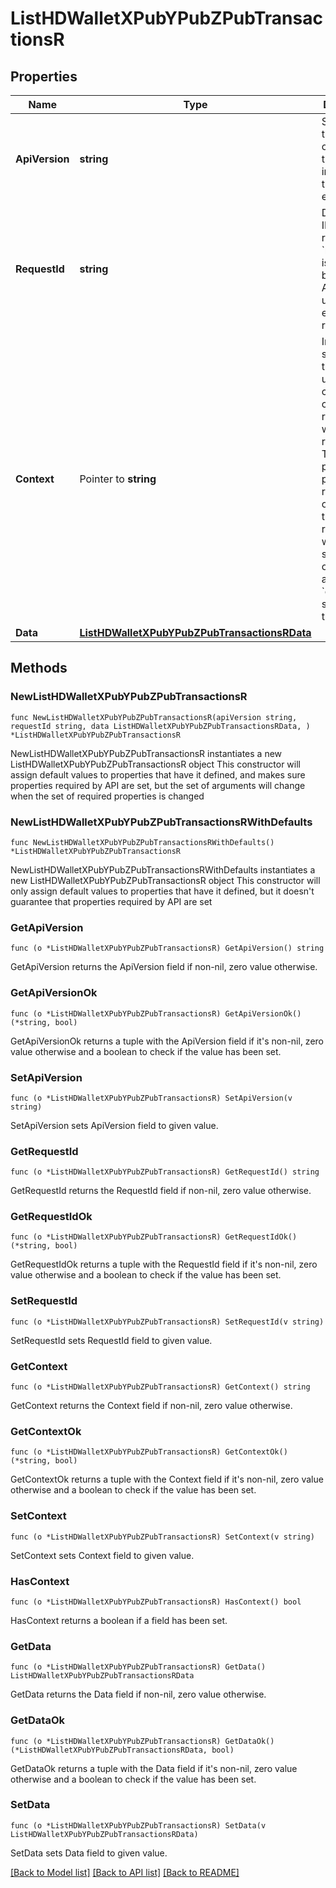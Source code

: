 # ListHDWalletXPubYPubZPubTransactionsR

## Properties

Name | Type | Description | Notes
------------ | ------------- | ------------- | -------------
**ApiVersion** | **string** | Specifies the version of the API that incorporates this endpoint. | 
**RequestId** | **string** | Defines the ID of the request. The &#x60;requestId&#x60; is generated by Crypto APIs and it&#39;s unique for every request. | 
**Context** | Pointer to **string** | In batch situations the user can use the context to correlate responses with requests. This property is present regardless of whether the response was successful or returned as an error. &#x60;context&#x60; is specified by the user. | [optional] 
**Data** | [**ListHDWalletXPubYPubZPubTransactionsRData**](ListHDWalletXPubYPubZPubTransactionsRData.md) |  | 

## Methods

### NewListHDWalletXPubYPubZPubTransactionsR

`func NewListHDWalletXPubYPubZPubTransactionsR(apiVersion string, requestId string, data ListHDWalletXPubYPubZPubTransactionsRData, ) *ListHDWalletXPubYPubZPubTransactionsR`

NewListHDWalletXPubYPubZPubTransactionsR instantiates a new ListHDWalletXPubYPubZPubTransactionsR object
This constructor will assign default values to properties that have it defined,
and makes sure properties required by API are set, but the set of arguments
will change when the set of required properties is changed

### NewListHDWalletXPubYPubZPubTransactionsRWithDefaults

`func NewListHDWalletXPubYPubZPubTransactionsRWithDefaults() *ListHDWalletXPubYPubZPubTransactionsR`

NewListHDWalletXPubYPubZPubTransactionsRWithDefaults instantiates a new ListHDWalletXPubYPubZPubTransactionsR object
This constructor will only assign default values to properties that have it defined,
but it doesn't guarantee that properties required by API are set

### GetApiVersion

`func (o *ListHDWalletXPubYPubZPubTransactionsR) GetApiVersion() string`

GetApiVersion returns the ApiVersion field if non-nil, zero value otherwise.

### GetApiVersionOk

`func (o *ListHDWalletXPubYPubZPubTransactionsR) GetApiVersionOk() (*string, bool)`

GetApiVersionOk returns a tuple with the ApiVersion field if it's non-nil, zero value otherwise
and a boolean to check if the value has been set.

### SetApiVersion

`func (o *ListHDWalletXPubYPubZPubTransactionsR) SetApiVersion(v string)`

SetApiVersion sets ApiVersion field to given value.


### GetRequestId

`func (o *ListHDWalletXPubYPubZPubTransactionsR) GetRequestId() string`

GetRequestId returns the RequestId field if non-nil, zero value otherwise.

### GetRequestIdOk

`func (o *ListHDWalletXPubYPubZPubTransactionsR) GetRequestIdOk() (*string, bool)`

GetRequestIdOk returns a tuple with the RequestId field if it's non-nil, zero value otherwise
and a boolean to check if the value has been set.

### SetRequestId

`func (o *ListHDWalletXPubYPubZPubTransactionsR) SetRequestId(v string)`

SetRequestId sets RequestId field to given value.


### GetContext

`func (o *ListHDWalletXPubYPubZPubTransactionsR) GetContext() string`

GetContext returns the Context field if non-nil, zero value otherwise.

### GetContextOk

`func (o *ListHDWalletXPubYPubZPubTransactionsR) GetContextOk() (*string, bool)`

GetContextOk returns a tuple with the Context field if it's non-nil, zero value otherwise
and a boolean to check if the value has been set.

### SetContext

`func (o *ListHDWalletXPubYPubZPubTransactionsR) SetContext(v string)`

SetContext sets Context field to given value.

### HasContext

`func (o *ListHDWalletXPubYPubZPubTransactionsR) HasContext() bool`

HasContext returns a boolean if a field has been set.

### GetData

`func (o *ListHDWalletXPubYPubZPubTransactionsR) GetData() ListHDWalletXPubYPubZPubTransactionsRData`

GetData returns the Data field if non-nil, zero value otherwise.

### GetDataOk

`func (o *ListHDWalletXPubYPubZPubTransactionsR) GetDataOk() (*ListHDWalletXPubYPubZPubTransactionsRData, bool)`

GetDataOk returns a tuple with the Data field if it's non-nil, zero value otherwise
and a boolean to check if the value has been set.

### SetData

`func (o *ListHDWalletXPubYPubZPubTransactionsR) SetData(v ListHDWalletXPubYPubZPubTransactionsRData)`

SetData sets Data field to given value.



[[Back to Model list]](../README.md#documentation-for-models) [[Back to API list]](../README.md#documentation-for-api-endpoints) [[Back to README]](../README.md)


